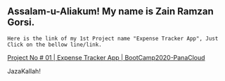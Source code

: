 ## Assalam-u-Aliakum! My name is Zain Ramzan Gorsi. 

`Here is the link of my 1st Project name "Expense Tracker App", Just Click on the bellow line/link.`

[Project No # 01 | Expense Tracker App | BootCamp2020-PanaCloud](http://gorsi-expense-tracker-app.surge.sh/)

JazaKallah!

